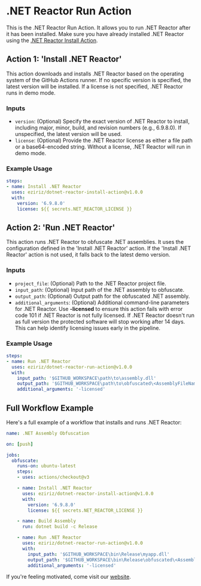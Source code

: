 
# .NET Reactor Run Action

This is the .NET Reactor Run Action. It allows you to run .NET Reactor after it has been installed. Make sure you have already installed .NET Reactor using the [.NET Reactor Install Action](https://github.com/marketplace/actions/net-reactor-install).

## Action 1: 'Install .NET Reactor'

This action downloads and installs .NET Reactor based on the operating system of the GitHub Actions runner. If no specific version is specified, the latest version will be installed. If a license is not specified, .NET Reactor runs in demo mode.

### Inputs

- `version`: (Optional) Specify the exact version of .NET Reactor to install, including major, minor, build, and revision numbers (e.g., 6.9.8.0). If unspecified, the latest version will be used.
- `license`: (Optional) Provide the .NET Reactor license as either a file path or a base64-encoded string. Without a license, .NET Reactor will run in demo mode.

### Example Usage

```yaml
steps:
- name: Install .NET Reactor
  uses: eziriz/dotnet-reactor-install-action@v1.0.0
  with:
    version: '6.9.8.0'
    license: ${{ secrets.NET_REACTOR_LICENSE }}
```

## Action 2: 'Run .NET Reactor'

This action runs .NET Reactor to obfuscate .NET assemblies. It uses the configuration defined in the 'Install .NET Reactor' action. If the 'Install .NET Reactor' action is not used, it falls back to the latest demo version.

### Inputs

- `project_file`: (Optional) Path to the .NET Reactor project file.
- `input_path`: (Optional) Input path of the .NET assembly to obfuscate.
- `output_path`: (Optional) Output path for the obfuscated .NET assembly.
- `additional_arguments`: (Optional) Additional command-line parameters for .NET Reactor. Use **-licensed** to ensure this action fails with error code 101 if .NET Reactor is not fully licensed. If .NET Reactor doesn't run as full version the protected software will stop working after 14 days. This can help identify licensing issues early in the pipeline.

### Example Usage

```yaml
steps:
- name: Run .NET Reactor
  uses: eziriz/dotnet-reactor-run-action@v1.0.0
  with:
    input_path: '$GITHUB_WORKSPACE\path\to\assembly.dll'
    output_path: '$GITHUB_WORKSPACE\path\to\obfuscated\<AssemblyFileName>'
    additional_arguments: '-licensed'
```

## Full Workflow Example

Here's a full example of a workflow that installs and runs .NET Reactor:

```yaml
name: .NET Assembly Obfuscation

on: [push]

jobs:
  obfuscate:
    runs-on: ubuntu-latest
    steps:
    - uses: actions/checkout@v3

    - name: Install .NET Reactor
      uses: eziriz/dotnet-reactor-install-action@v1.0.0
      with:
        version: '6.9.8.0'
        license: ${{ secrets.NET_REACTOR_LICENSE }}

    - name: Build Assembly
      run: dotnet build -c Release

    - name: Run .NET Reactor
      uses: eziriz/dotnet-reactor-run-action@v1.0.0
      with:
        input_path: '$GITHUB_WORKSPACE\bin\Release\myapp.dll'
        output_path: '$GITHUB_WORKSPACE\bin\Release\obfuscated\<AssemblyFileName>'
        additional_arguments: '-licensed'
```

If you're feeling motivated, come visit our [website](https://www.eziriz.com/).